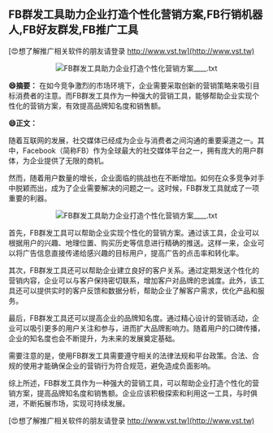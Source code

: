 ## **FB群发工具助力企业打造个性化营销方案,FB行销机器人,FB好友群发,FB推广工具**

[😍想了解推广相关软件的朋友请登录 http://www.vst.tw](http://www.vst.tw)

 <center><img src="https://vst.tw/MP4/tuiguang/png/6.png" alt="FB群发工具助力企业打造个性化营销方案____.txt"></center>

**😄摘要：**
在如今竞争激烈的市场环境下，企业需要采取创新的营销策略来吸引目标消费者的注意。而FB群发工具作为一种强大的营销工具，能够帮助企业实现个性化的营销方案，有效提高品牌知名度和销售额。

**😄正文：**

随着互联网的发展，社交媒体已经成为企业与消费者之间沟通的重要渠道之一。其中，Facebook（简称FB）作为全球最大的社交媒体平台之一，拥有庞大的用户群体，为企业提供了无限的商机。

然而，随着用户数量的增长，企业面临的挑战也在不断增加。如何在众多竞争对手中脱颖而出，成为了企业需要解决的问题之一。这时候，FB群发工具就成了一项重要的利器。

 <center><img src="https://vst.tw/MP4/tuiguang/png/8.png" alt="FB群发工具助力企业打造个性化营销方案____.txt"></center>

首先，FB群发工具可以帮助企业实现个性化的营销方案。通过该工具，企业可以根据用户的兴趣、地理位置、购买历史等信息进行精确的推送。这样一来，企业可以将广告信息直接传递给感兴趣的目标用户，提高广告的点击率和转化率。

其次，FB群发工具还可以帮助企业建立良好的客户关系。通过定期发送个性化的营销内容，企业可以与客户保持密切联系，增加客户对品牌的忠诚度。此外，该工具还可以提供实时的客户反馈和数据分析，帮助企业了解客户需求，优化产品和服务。

最后，FB群发工具还可以提高企业的品牌知名度。通过精心设计的营销活动，企业可以吸引更多的用户关注和参与，进而扩大品牌影响力。随着用户的口碑传播，企业的知名度也会不断提升，为未来的发展奠定基础。

需要注意的是，使用FB群发工具需要遵守相关的法律法规和平台政策。合法、合规的使用才能确保企业的营销行为符合规范，避免造成负面影响。

综上所述，FB群发工具作为一种强大的营销工具，可以帮助企业打造个性化的营销方案，提高品牌知名度和销售额。企业应该积极探索和利用这一工具，与时俱进，不断拓展市场，实现可持续发展。

[😍想了解推广相关软件的朋友请登录 http://www.vst.tw](http://www.vst.tw)



